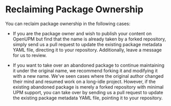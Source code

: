 ---
---
# Reclaiming Package Ownership

You can reclaim package ownership in the following cases:

- If you are the package owner and wish to publish your content on OpenUPM but find that the name is already taken by a forked repository, simply send us a pull request to update the existing package metadata YAML file, directing it to your repository. Additionally, leave a message for us to review.

- If you want to take over an abandoned package to continue maintaining it under the original name, we recommend forking it and modifying it with a new name. We've seen cases where the original author changed their mind and resumed work on a long-idle project. However, if the existing abandoned package is merely a forked repository with minimal UPM support, you can take over by sending us a pull request to update the existing package metadata YAML file, pointing it to your repository.

